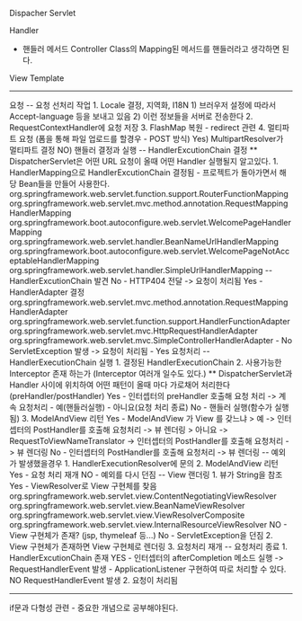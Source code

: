 


Dispacher Servlet 

Handler
 - 핸들러 메서드
    Controller Class의 Mapping된 메서드를 핸들러라고 생각하면 된다.

View Template


-------------------------------------------------------------------

요청 
    -- 요청 선처리 작업
        1. Locale 결정, 지역화, I18N
            1) 브러우저 설정에 따라서 Accept-language 등을 보내고 있음
            2) 이런 정보들을 서버로 전송한다
        2. RequestContextHandler에 요청 저장
        3. FlashMap 복원 - redirect 관련 
        4. 멀티파트 요청 (폼을 통해 파일 업로드를 할경우 - POST 방식)
            Yes)
                MultipartResolver가 멀티파트 결정
            NO)
                핸들러 결정과 실행
    -- HandlerExcutionChain 결정
        ** DispatcherServlet은 어떤 URL 요청이 올때 어떤 Handler 실행될지 알고있다.
        1. HandlerMapping으로 HandlerExcutionChain 결정됨
         - 프로젝트가 돌아가면서 해당 Bean들을 만들어 사용한다.
            org.springframework.web.servlet.function.support.RouterFunctionMapping
            org.springframework.web.servlet.mvc.method.annotation.RequestMappingHandlerMapping
            org.springframework.boot.autoconfigure.web.servlet.WelcomePageHandlerMapping
            org.springframework.web.servlet.handler.BeanNameUrlHandlerMapping
            org.springframework.boot.autoconfigure.web.servlet.WelcomePageNotAcceptableHandlerMapping
            org.springframework.web.servlet.handler.SimpleUrlHandlerMapping
    -- HandlerExcutionChain 발견
        No
            - HTTP404 전달 -> 요청이 처리됨
        Yes
            - HandlerAdapter 결정
                org.springframework.web.servlet.mvc.method.annotation.RequestMappingHandlerAdapter
                org.springframework.web.servlet.function.support.HandlerFunctionAdapter
                org.springframework.web.servlet.mvc.HttpRequestHandlerAdapter
                org.springframework.web.servlet.mvc.SimpleControllerHandlerAdapter
                   - No
                        ServletException 발생 -> 요청이 처리됨
                   - Yes
                        요청처리
    -- HandlerExecutionChain 실행
        1. 결정된 HandlerExecutionChain
        2. 사용가능한 Interceptor 존재 하는가 (Interceptor 여러개 일수도 있다.)
            ** DispatcherServlet과 Handler 사이에 위치하여 어떤 패턴이 올때 마다 가로채어 처리한다 (preHandler/postHandler)
            Yes
                - 인터셉터의 preHandler 호출해 요청 처리 -> 계속 요청처리 
                    - 예(핸들러실행) 
                    - 아니요(요청 처리 종료)
            No
                - 핸들러 실행(함수가 실행됨)
        3. ModelAndView 리턴 
            Yes
                - ModelAndView 가 View 를 갖느냐 
                    > 예 -> 인터셉터의 PostHandler를 호출해 요청처리 -> 뷰 렌더링
                    > 아니요 -> RequestToViewNameTranslator -> 인터셉터의 PostHandler를 호출해 요청처리 -> 뷰 렌더링
            No
                - 인터셉터의 PostHandler를 호출해 요청처리 -> 뷰 렌더링
    -- 예외가 발생했을경우
        1. HandlerExecutionResolver에 문의
        2. ModelAndView 리턴
            Yes
                - 요청 처리 재개
            NO
                - 예외를 다시 던짐
    -- View 랜더링
        1. 뷰가 String을 참조
            Yes
                - ViewResolver로 View 구현체를 찾음
                    org.springframework.web.servlet.view.ContentNegotiatingViewResolver
                    org.springframework.web.servlet.view.BeanNameViewResolver
                    org.springframework.web.servlet.view.ViewResolverComposite
                    org.springframework.web.servlet.view.InternalResourceViewResolver
            NO 
                - View 구현체가 존재? (jsp, thymeleaf 등...)
                    No - ServletException을 던짐
        2. View 구현체가 존재하면 View 구현체로 렌더링
        3. 요청처리 재개
    -- 요청처리 종료
        1. HandlerExcutionChain 존재
            YES
                - 인터셉터의 afterCompletion 메소드 실행 -> RequestHandlerEvent 발생
                - ApplicationListener<RequestHandledEvent> 구현하여 따로 처리할 수 있다.
            NO
                RequestHandlerEvent 발생
        2. 요청이 처리됨



-------------------------------------------------------------------
if문과 다형성 관련 - 중요한 개념으로 공부해야된다.